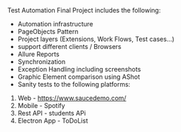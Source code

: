 Test Automation Final Project includes the following:
* Automation infrastructure
* PageObjects Pattern
* Project layers (Extensions, Work Flows, Test cases...)
* support different clients / Browsers
* Allure Reports
* Synchronization
* Exception Handling including screenshots
* Graphic Element comparison using AShot
* Sanity tests to the following platforms:
1. Web - https://www.saucedemo.com/
2. Mobile - Spotify
3. Rest API - students APi
4. Electron App - ToDoList
